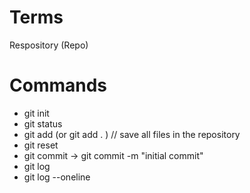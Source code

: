 # Terms

Respository (Repo)

# Commands 

- git init
- git status
- git add (or git add . ) // save all files in the repository
- git reset
- git commit -> git commit -m "initial commit"
- git log 
- git log --oneline
